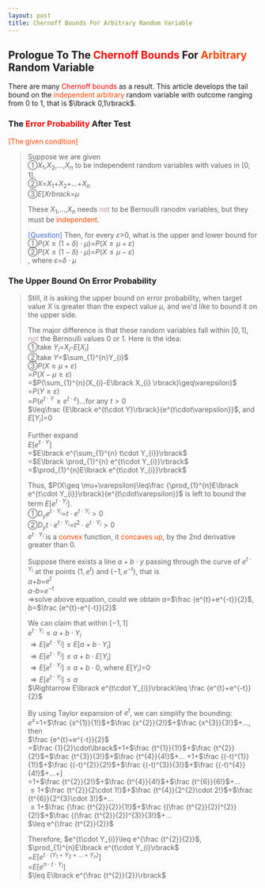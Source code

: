 ```yaml
---
layout: post
title: Chernoff Bounds For Arbitrary Random Variable
---
```


## Prologue To The <font color="Red">Chernoff Bounds</font> For <font color="OrangeRed">Arbitrary</font> Random Variable
<p class="message">
There are many <font color="Red">Chernoff bounds</font> as a result.  This article develops the tail bound on the <font color="OrangeRed">independent arbitrary</font> random variable with outcome ranging from 0 to 1, that is $\lbrack 0,1\rbrack$.  
</p>

### The <font color="Red">Error Probability</font> After Test
<font color="OrangeRed">[The given condition]</font>
>Suppose we are given  
>&#10112;$X_{1}$,$X_{2}$,...,$X_{n}$ to be independent random variables with values in $\lbrack 0,1\rbrack$.  
>&#10113;$X$=$X_{1}$+$X_{2}$+...+$X_{n}$  
>&#10114;$E\lbrack X rbrack$=$\mu$  
>
>These $X_{1}$,...,$X_{n}$ needs <font color="RosyBrown">not</font> to be Bernoulli ranodm variables, but they must be <font color="OrangeRed">independent</font>.  
>
><font color="RoyalBlue">[Question]</font>
>Then, for every $\varepsilon$>$0$, what is the upper and lower bound for  
>&#10112;$P(X\geq (1+\delta)\cdot\mu)$=$P(X\geq \mu+\varepsilon)$  
>&#10113;$P(X\leq (1-\delta)\cdot\mu)$=$P(X\leq \mu-\varepsilon)$  
>, where $\varepsilon$=$\delta\cdot\mu$  

### The Upper Bound On Error Probability
>Still, it is asking the upper bound on error probability, when target value $X$ is greater than the expect value $\mu$, and we'd like to bound it on the upper side.  
>
>The major difference is that these random variables fall within $\lbrack 0,1\rbrack$, <font color="RosyBrown">not</font> the Bernoulli values $0$ or $1$.  Here is the idea:  
>&#10112;take $Y_{i}$=$X_{i}$-$E\lbrack X_{i} \rbrack$  
>&#10113;take $Y$=$\sum_{1}^{n}Y_{i}$  
>&#10114;$P(X\geq\mu+\varepsilon)$  
>=$P(X-\mu\geq\varepsilon)$  
>=$P(\sum_{1}^{n}(X_{i}-E\lbrack X_{i} \rbrack)\geq\varepsilon)$  
>=$P(Y\geq\varepsilon)$  
>=$P(e^{t\cdot Y}\geq e^{t\cdot\varepsilon})$...for any $t>0$  
>$\leq\frac {E\lbrack e^{t\cdot Y}\rbrack}{e^{t\cdot\varepsilon}}$, and $E\lbrack Y_{i}\rbrack$=$0$  
>
>Further expand  
>$E\lbrack e^{t\cdot Y}\rbrack$  
>=$E\lbrack e^{\sum_{1}^{n} t\cdot Y_{i}}\rbrack$  
>=$E\lbrack \prod_{1}^{n} e^{t\cdot Y_{i}}\rbrack$  
>=$\prod_{1}^{n}E\lbrack e^{t\cdot Y_{i}}\rbrack$  
>
>Thus, $P(X\geq \mu+\varepsilon)\leq\frac {\prod_{1}^{n}E\lbrack e^{t\cdot Y_{i}}\rbrack}{e^{t\cdot\varepsilon}}$ is left to bound the term $E\lbrack e^{t\cdot Y_{i}}\rbrack$.  
>&#10112;$D_{y}e^{t\cdot Y_{i}}$=$t\cdot e^{t\cdot Y_{i}}>0$  
>&#10113;$D_{y}t\cdot e^{t\cdot Y_{i}}$=$t^{2}\cdot e^{t\cdot Y_{i}}>0$  
>$e^{t\cdot Y_{i}}$ is a <font color="OrangeRed">convex</font> function, it <font color="OrangeRed">concaves up</font>, by the 2nd derivative greater than 0.  
>
>Suppose there exists a line $a+b\cdot y$ passing through the curve of $e^{t\cdot Y_{i}}$ at the points $(1,e^{t})$ and $(-1,e^{-t})$, that is  
>$a$+$b$=$e^{t}$  
>$a$-$b$=$e^{-t}$  
>$\Rightarrow$solve above equation, could we obtain $a$=$\frac {e^{t}+e^{-t}}{2}$, $b$=$\frac {e^{t}-e^{-t}}{2}$  
>
>We can claim that within $\lbrack -1,1\rbrack$   
>$e^{t\cdot Y_{i}}\leq a+b\cdot Y_{i}$  
>$\Rightarrow E\lbrack e^{t\cdot Y_{i}}\rbrack\leq E\lbrack a+b\cdot Y_{i}\rbrack$  
>$\Rightarrow E\lbrack e^{t\cdot Y_{i}}\rbrack\leq a + b\cdot E\lbrack Y_{i}\rbrack$  
>$\Rightarrow E\lbrack e^{t\cdot Y_{i}}\rbrack\leq a + b\cdot 0$, where $E\lbrack Y_{i}\rbrack$=$0$  
>$\Rightarrow E\lbrack e^{t\cdot Y_{i}}\rbrack\leq a$  
>$\Rightarrow E\lbrack e^{t\cdot Y_{i}}\rbrack\leq \frac {e^{t}+e^{-t}}{2}$  
>
>By using Taylor expansion of $e^{t}$, we can simplify the bounding:  
>$e^{x}$=$1$+$\frac {x^{1}}{1!}$+$\frac {x^{2}}{2!}$+$\frac {x^{3}}{3!}$+..., then  
>$\frac {e^{t}+e^{-t}}{2}$  
>=$\frac {1}{2}\cdot\lbrack$+$1$+$\frac {t^{1}}{1!}$+$\frac {t^{2}}{2!}$+$\frac {t^{3}}{3!}$+$\frac {t^{4}}{4!}$+...
>+$1$+$\frac {(-t)^{1}}{1!}$+$\frac {(-t)^{2}}{2!}$+$\frac {(-t)^{3}}{3!}$+$\frac {(-t)^{4}}{4!}$+...+$\rbrack$  
>=$1$+$\frac {t^{2}}{2!}$+$\frac {t^{4}}{4!}$+$\frac {t^{6}}{6!}$+...  
>$\leq 1$+$\frac {t^{2}}{2\cdot 1!}$+$\frac {t^{4}}{2^{2}\cdot 2!}$+$\frac {t^{6}}{2^{3}\cdot 3!}$+...  
>$\leq 1$+$\frac {\frac {t^{2}}{2}}{1!}$+$\frac {(\frac {t^{2}}{2})^{2}}{2!}$+$\frac {(\frac {t^{2}}{2})^{3}}{3!}$+...  
>$\leq e^{\frac {t^{2}}{2}}$  
>
>Therefore, $e^{t\cdot Y_{i}}\leq e^{\frac {t^{2}}{2}}$,  
>$\prod_{1}^{n}E\lbrack e^{t\cdot Y_{i}\rbrack$  
>=$E\lbrack e^{t\cdot (Y_{1}+Y_{2}+...+Y_{n})}\rbrack$  
>=$E\lbrack e^{n\cdot t\cdot Y_{i}}\rbrack$  
>$\leq E\lbrack e^{\frac {t^{2}}{2}}\rbrack$  

<!-- Γ -->
<!-- \Omega -->
<!-- \cap intersection -->
<!-- \cup union -->
<!-- \frac{\Gamma(k + n)}{\Gamma(n)} \frac{1}{r^k}  -->
<!-- \mbox{\large$\vert$}\nolimits_0^\infty -->
<!-- \vert_0^\infty -->
<!-- \vert_{0.5}^{\infty} -->
<!-- &prime; ′ -->
<!-- &Prime; ″ -->
<!-- $E\lbrack X\rbrack$ -->
<!-- \overline{X_n} -->
<!-- \underset{Succss}P -->
<!-- \frac{{\overline {X_n}}-\mu}{S/\sqrt n} -->
<!-- \lim_{t\rightarrow\infty} -->
<!-- \int_{0}^{a}\lambda\cdot e^{-\lambda\cdot t}\operatorname dt -->
<!-- \Leftrightarrow -->
<!-- \prod_{v\in V} -->
<!-- \subset -->
<!-- \subseteq -->
<!-- \varnothing -->
<!-- \perp -->
<!-- \overset\triangle= -->
<!-- \left|X\right| -->
<!-- \xrightarrow{r_t} -->
<!-- \left\|?\right\| => ||?||-->
<!-- \left|?\right| => |?|-->
<!-- \lbrack BQ\rbrack => [BQ] -->
<!-- \subset -->
<!-- \subseteq -->
<!-- \widehat -->
<!-- \int_{}^{}{}\operatorname d{} -->

<!-- Notes -->
<!-- <font color="OrangeRed">items, verb, to make it the focus</font> -->
<!-- <font color="Red">KKT</font> -->
<!-- <font color="Red">SMO heuristics</font> -->
<!-- <font color="Red">F</font> distribution -->
<!-- <font color="Red">t</font> distribution -->
<!-- <font color="DeepSkyBlue">suggested item, soft item</font> -->
<!-- <font color="RoyalBlue">old alpha</font> -->
<!-- <font color="Green">new alpha</font> -->

<!-- <font color="DeepPink">positive conclusion, finding</font> -->
<!-- <font color="RosyBrown">negative conclusion, finding</font> -->

<!-- <font color="#00ADAD">policy</font> -->
<!-- <font color="#6100A8">full observable</font> -->
<!-- <font color="#FFAC12">partial observable</font> -->
<!-- <font color="#EB00EB">stochastic</font> -->
<!-- <font color="#8400E6">state transition</font> -->
<!-- <font color="#D600D6">discount factor gamma $\gamma$</font> -->
<!-- <font color="#D600D6">$V(S)$</font> -->
<!-- <font color="#9300FF">immediate reward R(S)</font> -->

<!-- ### <font color="RoyalBlue">Example</font>: Illustration By Rainy And Sunny Days In One Week -->
<!-- <font color="RoyalBlue">[Question]</font> -->
<!-- <font color="DeepSkyBlue">[Answer]</font> -->

<!-- <font color="Brown">Notes::mjtsai1974</font> -->

<!-- 
[1]Given the vehicles pass through a highway toll station is $6$ per minute, what is the probability that no cars within $30$ seconds?
><font color="DeepSkyBlue">[1]</font>
><font color="OrangeRed">Given the vehicles pass through a highway toll station is $6$ per minute, what is the probability that no cars within $30$ seconds?</font>  
-->

<!--
><font color="DeepSkyBlue">[Notes]</font>
><font color="OrangeRed">Why at this moment, the Poisson and exponential probability come out with different result?</font>  
-->

<!-- https://www.medcalc.org/manual/gamma_distribution_functions.php -->
<!-- https://www.statlect.com/probability-distributions/student-t-distribution#hid5 -->
<!-- http://www.wiris.com/editor/demo/en/ -->